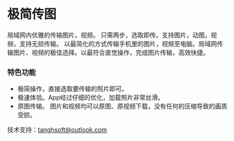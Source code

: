 # 极简传图

局域网内优雅的传输图片，视频。
只需两步，选取即传。支持图片，动图，视频，支持无损传输。
以最简化的方式传输手机里的图片，视频至电脑。局域网传输图片、视频的极佳选择。以最符合直觉操作，完成图片传输，高效快捷。

### 特色功能

- 极简操作，直接选取要传输的照片即可。
- 极速体验。App经过仔细的优化，加载照片非常丝滑。
- 原图传输。 图片和视频均可以原图、原视频下载，没有任何的压缩导致的画质受损。

技术支持：tanghsoft@outlook.com
